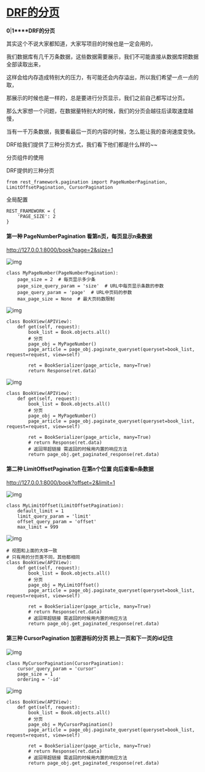 # [DRF的分页](https://www.cnblogs.com/jiadi321/p/9892205.html)



**0**|**1****DRF的分页**

其实这个不说大家都知道，大家写项目的时候也是一定会用的，

我们数据库有几千万条数据，这些数据需要展示，我们不可能直接从数据库把数据全部读取出来，

这样会给内存造成特别大的压力，有可能还会内存溢出，所以我们希望一点一点的取，

那展示的时候也是一样的，总是要进行分页显示，我们之前自己都写过分页。

那么大家想一个问题，在数据量特别大的时候，我们的分页会越往后读取速度越慢，

当有一千万条数据，我要看最后一页的内容的时候，怎么能让我的查询速度变快。

DRF给我们提供了三种分页方式，我们看下他们都是什么样的~~

分页组件的使用

DRF提供的三种分页

 

```
from rest_framework.pagination import PageNumberPagination, LimitOffsetPagination, CursorPagination
```

 

全局配置

 

```
REST_FRAMEWORK = {
    'PAGE_SIZE': 2
}
```

 

#### 第一种 PageNumberPagination  看第n页，每页显示n条数据

http://127.0.0.1:8000/book?page=2&size=1

![img](https://images.cnblogs.com/OutliningIndicators/ExpandedBlockStart.gif)

```
class MyPageNumber(PageNumberPagination):
    page_size = 2  # 每页显示多少条
    page_size_query_param = 'size'  # URL中每页显示条数的参数
    page_query_param = 'page'  # URL中页码的参数
    max_page_size = None  # 最大页码数限制
```

![img](https://images.cnblogs.com/OutliningIndicators/ExpandedBlockStart.gif)



```
class BookView(APIView):
    def get(self, request):
        book_list = Book.objects.all()
        # 分页
        page_obj = MyPageNumber()
        page_article = page_obj.paginate_queryset(queryset=book_list, request=request, view=self)
        
        ret = BookSerializer(page_article, many=True)
        return Response(ret.data)
```



![img](https://images.cnblogs.com/OutliningIndicators/ExpandedBlockStart.gif)



```
class BookView(APIView):
    def get(self, request):
        book_list = Book.objects.all()
        # 分页
        page_obj = MyPageNumber()
        page_article = page_obj.paginate_queryset(queryset=book_list, request=request, view=self)

        ret = BookSerializer(page_article, many=True)
        # return Response(ret.data)
        # 返回带超链接 需返回的时候用内置的响应方法
        return page_obj.get_paginated_response(ret.data)
```



#### 第二种 LimitOffsetPagination 在第n个位置  向后查看n条数据

http://127.0.0.1:8000/book?offset=2&limit=1

![img](https://images.cnblogs.com/OutliningIndicators/ExpandedBlockStart.gif)

```
class MyLimitOffset(LimitOffsetPagination):
    default_limit = 1
    limit_query_param = 'limit'
    offset_query_param = 'offset'
    max_limit = 999
```

![img](https://images.cnblogs.com/OutliningIndicators/ExpandedBlockStart.gif)



```
# 视图和上面的大体一致
# 只有用的分页类不同，其他都相同
class BookView(APIView):
    def get(self, request):
        book_list = Book.objects.all()
        # 分页
        page_obj = MyLimitOffset()
        page_article = page_obj.paginate_queryset(queryset=book_list, request=request, view=self)

        ret = BookSerializer(page_article, many=True)
        # return Response(ret.data)
        # 返回带超链接 需返回的时候用内置的响应方法
        return page_obj.get_paginated_response(ret.data)
```



#### 第三种 CursorPagination 加密游标的分页 把上一页和下一页的id记住

![img](https://images.cnblogs.com/OutliningIndicators/ExpandedBlockStart.gif)

```
class MyCursorPagination(CursorPagination):
    cursor_query_param = 'cursor'
    page_size = 1
    ordering = '-id'
```

![img](https://images.cnblogs.com/OutliningIndicators/ExpandedBlockStart.gif)



```
class BookView(APIView):
    def get(self, request):
        book_list = Book.objects.all()
        # 分页
        page_obj = MyCursorPagination()
        page_article = page_obj.paginate_queryset(queryset=book_list, request=request, view=self)

        ret = BookSerializer(page_article, many=True)
        # return Response(ret.data)
        # 返回带超链接 需返回的时候用内置的响应方法
        return page_obj.get_paginated_response(ret.data)
```